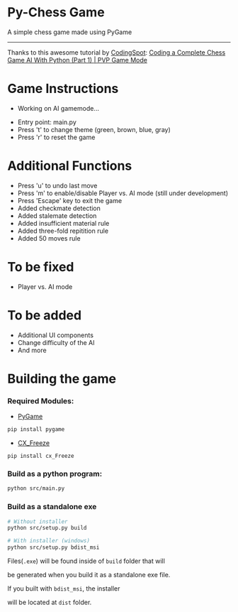 # Py-Chess Game

A simple chess game made using PyGame

---

Thanks to this awesome tutorial by [CodingSpot](https://www.youtube.com/@codingspot):
[Coding a Complete Chess Game AI With Python (Part 1) | PVP Game Mode](https://www.youtube.com/watch?v=OpL0Gcfn4B4)

# Game Instructions

* Working on AI gamemode...

- Entry point: main.py
- Press 't' to change theme (green, brown, blue, gray)
- Press 'r' to reset the game

# Additional Functions

- Press 'u' to undo last move
- Press 'm' to enable/disable Player vs. AI mode (still under development)
- Press 'Escape' key to exit the game
- Added checkmate detection
- Added stalemate detection
- Added insufficient material rule
- Added three-fold repitition rule
- Added 50 moves rule

# To be fixed
- Player vs. AI mode

# To be added
- Additional UI components
- Change difficulty of the AI
- And more

# Building the game

### Required Modules:

- [PyGame](https://pypi.org/project/pygame/)

```bash
pip install pygame
```

- [CX_Freeze](https://pypi.org/project/cx-Freeze/)

```
pip install cx_Freeze
```

### Build as a python program:
```bash
python src/main.py
```

### Build as a standalone exe
```bash
# Without installer
python src/setup.py build

# With installer (windows)
python src/setup.py bdist_msi
```

Files(`.exe`) will be found inside of `build` folder that will

be generated when you build it as a standalone exe file.

If you built with `bdist_msi`, the installer

will be located at `dist` folder.